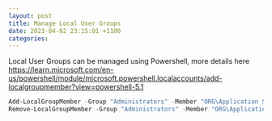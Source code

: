 ```yaml
---
layout: post
title: Manage Local User Groups
date: 2023-04-02 23:15:01 +1100
categories: 
---
```


Local User Groups can be managed using Powershell, more details here https://learn.microsoft.com/en-us/powershell/module/microsoft.powershell.localaccounts/add-localgroupmember?view=powershell-5.1

```powershell
Add-LocalGroupMember -Group "Administrators" -Member "ORG\Application Support - Dreamers"
Remove-LocalGroupMember -Group "Administrators" -Member "ORG\Application Support - Dreamers"
```


